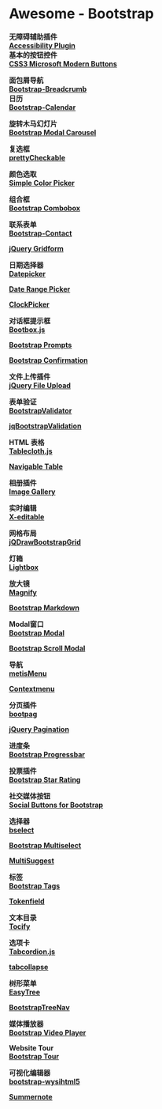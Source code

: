 # Awesome - Bootstrap


**无障碍辅助插件**  
[**Accessibility Plugin**](http://paypal.github.io/bootstrap-accessibility-plugin/demo.html)  
**基本的按钮控件**  
[**CSS3 Microsoft Modern Buttons**](http://ace-subido.github.io/css3-microsoft-metro-buttons/index.html)  

**面包屑导航**  
[**Bootstrap-Breadcrumb**](https://github.com/jeluard/bootstrap-breadcrumb)  
**日历**  
[**Bootstrap-Calendar**](https://github.com/Serhioromano/bootstrap-calendar)  

**旋转木马幻灯片**  
[**Bootstrap Modal Carousel**](https://github.com/noreiller/bootstrap-modal-carousel)  

**复选框**  
[**prettyCheckable**](http://arthurgouveia.com/prettyCheckable/)  

**颜色选取**  
[**Simple Color Picker**](https://github.com/tkrotoff/jquery-simplecolorpicker)  

**组合框**  
[**Bootstrap Combobox**](https://github.com/danielfarrell/bootstrap-combobox)  

**联系表单**  
[**Bootstrap-Contact**](https://github.com/jackilyn/bootstrap-contact)

[**jQuery Gridform**](https://github.com/gunnar-t/jquery.gridform)  

**日期选择器**  
[**Datepicker**](http://www.eyecon.ro/bootstrap-datepicker/)  

[**Date Range Picker**](http://www.dangrossman.info/2012/08/20/a-date-range-picker-for-twitter-bootstrap/)  

[**ClockPicker**](http://weareoutman.github.io/clockpicker/)  

**对话框提示框**  
[**Bootbox.js**](http://bootboxjs.com/)  

[**Bootstrap Prompts**](https://github.com/sairam/bootstrap-prompts)  

[**Bootstrap Confirmation**](http://ethaizone.github.io/Bootstrap-Confirmation/)  

**文件上传插件**  
[**jQuery File Upload**](http://blueimp.github.io/jQuery-File-Upload/)  

**表单验证**  
[**BootstrapValidator**](http://bootstrapvalidator.com/)  

[**jqBootstrapValidation**](http://reactiveraven.github.io/jqBootstrapValidation/)  

**HTML 表格**  
[**Tablecloth.js**](http://tableclothjs.com/)  

[**Navigable Table**](https://github.com/gr2m/bootstrap-navigable-table)  

**相册插件**  
[**Image Gallery**](http://blueimp.github.io/Bootstrap-Image-Gallery/)  

**实时编辑**  
[**X-editable**](http://vitalets.github.io/x-editable/)  

**网格布局**  
[**jQDrawBootstrapGrid**](https://github.com/plozi/jQDrawBootstrapGrid)  

**灯箱**  
[**Lightbox**](http://www.jasonbutz.info/bootstrap-lightbox/)  

**放大镜**  
[**Magnify**](https://github.com/marcaube/bootstrap-magnify)  

[**Bootstrap Markdown**](http://toopay.github.io/bootstrap-markdown/)  

**Modal窗口**  
[**Bootstrap Modal**](https://github.com/jschr/bootstrap-modal)  

[**Bootstrap Scroll Modal**](https://github.com/aroc/Bootstrap-Scroll-Modal)  

**导航**  
[**metisMenu**](http://demo.onokumus.com/metisMenu/)  

[**Contextmenu**](https://github.com/sydcanem/bootstrap-contextmenu)  

**分页插件**  
[**bootpag**](http://botmonster.com/jquery-bootpag/#.U5lrICgzTYS)  

[**jQuery Pagination**](http://esimakin.github.io/twbs-pagination/)  

**进度条**  
[**Bootstrap Progressbar**](http://geersch.github.io/bootstrap-progressbar/)  

**投票插件**  
[**Bootstrap Star Rating**](http://plugins.krajee.com/star-rating)  

**社交媒体按钮**  
[**Social Buttons for Bootstrap**](http://lipis.github.io/bootstrap-social/)  

**选择器**  
[**bselect**](http://gustavohenke.github.io/bselect/)  

[**Bootstrap Multiselect**](http://davidstutz.github.io/bootstrap-multiselect/)  

[**MultiSuggest**](https://github.com/rroppolo/bootstrap-multisuggestplugin)  

**标签**  
[**Bootstrap Tags**](https://github.com/maxwells/bootstrap-tags)  

[**Tokenfield**](http://sliptree.github.io/bootstrap-tokenfield/)  

**文本目录**  
[**Tocify**](http://gregfranko.com/jquery.tocify.js/)  

**选项卡**  
[**Tabcordion.js**](http://aexmachina.github.io/tabcordion/)  

[**tabcollapse**](https://github.com/okendoken/bootstrap-tabcollapse)  

**树形菜单**  
[**EasyTree**](https://github.com/zgs225/easy-tree)  

[**BootstrapTreeNav**](https://github.com/morrissinger/BootstrapTreeNav)  

**媒体播放器**  
[**Bootstrap Video Player**](http://html5-ninja.com/preview/index/5#.URI96mdRbLv)  

**Website Tour**  
[**Bootstrap Tour**](http://bootstraptour.com/)  

**可视化编辑器**  
[**bootstrap-wysihtml5**](http://jhollingworth.github.io/bootstrap-wysihtml5/)  

[**Summernote**](http://hackerwins.github.io/summernote/)  

